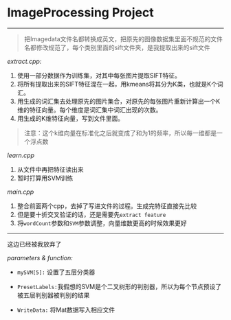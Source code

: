 # ImageProcessing Project

---
> 把Imagedata文件名都转换成英文，把原先的图像数据集里面不规范的文件名都修改规范了，每个类别里面的sift文件夹，是我提取出来的sift文件

*extract.cpp:*

1. 使用一部分数据作为训练集，对其中每张图片提取SIFT特征。
2. 将所有提取出来的SIFT特征混在一起，用kmeans将其分为K类，也就是K个词汇。
3. 用生成的词汇集去处理原先的图片集合，对原先的每张图片重新计算出一个K维的特征向量。每个维度是词汇集中词汇出现的次数。
4. 用生成的K维特征向量，写到文件里面。
>注意：这个k维向量在标准化之后就变成了和为1的频率，所以每一维都是一个浮点数

*learn.cpp*

 1. 从文件中再把特征读出来
 2. 暂时打算用SVM训练

*main.cpp*

 1. 整合前面两个cpp，去掉了写进文件的过程。生成完特征直接先比较
 2. 但是要十折交叉验证的话，还是需要先`extract feature`
 3. 将`wordCount`参数和`SVM`参数调整，向量维数更高的时候效果更好


-----
这边已经被我放弃了

*parameters & function:*

  - `mySVM[5]:` 设置了五层分类器

  - `PresetLabels:`我假想的SVM是个二叉树形的判别器，所以为每个节点预设了被五层判别器被判别的结果

  - `WriteData:` 将Mat数据写入相应文件



